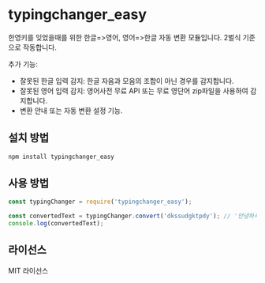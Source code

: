 # typingchanger_easy

한영키를 잊었을때를 위한 한글=>영어, 영어=>한글 자동 변환 모듈입니다. 2벌식 기준으로 작동합니다.

추가 기능:
- 잘못된 한글 입력 감지: 한글 자음과 모음의 조합이 아닌 경우를 감지합니다.
- 잘못된 영어 입력 감지: 영어사전 무료 API 또는 무료 영단어 zip파일을 사용하여 감지합니다.
- 변환 안내 또는 자동 변환 설정 기능.

## 설치 방법

```sh
npm install typingchanger_easy
```

## 사용 방법
```js
const typingChanger = require('typingchanger_easy');

const convertedText = typingChanger.convert('dkssudgktpdy'); // '안녕하세요'로 변환
console.log(convertedText);
```

## 라이선스

MIT 라이선스
